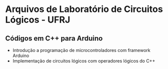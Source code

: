 # Arquivos de Laboratório de Circuitos Lógicos - UFRJ
## Códigos em C++ para Arduino

- Introdução a programação de microcontroladores com framework Arduino
- Implementação de circuitos lógicos com operadores lógicos do C++
